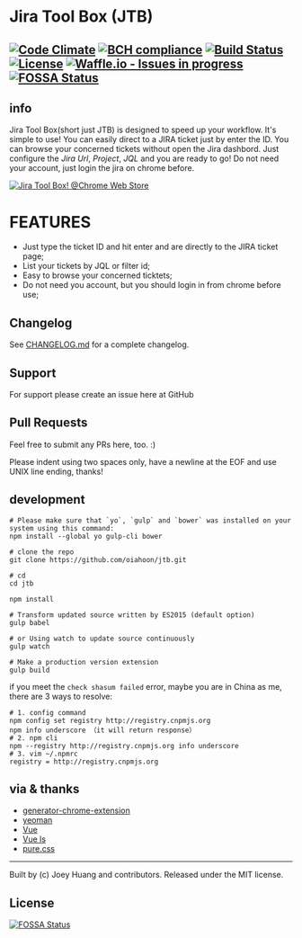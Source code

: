 # Jira Tool Box (JTB)
[![Code Climate](https://codeclimate.com/github/oiahoon/jtb/badges/gpa.svg)](https://codeclimate.com/github/oiahoon/jtb)
[![BCH compliance](https://bettercodehub.com/edge/badge/oiahoon/jtb?branch=master)](https://bettercodehub.com/)
[![Build Status](https://travis-ci.org/oiahoon/jtb.svg?branch=master)](https://travis-ci.org/oiahoon/jtb)
[![License](https://img.shields.io/badge/License-MIT-blue.svg)](LICENSE)
[![Waffle.io - Issues in progress](https://badge.waffle.io/oiahoon/jtb.png?label=in%20progress&title=In%20Progress)](http://waffle.io/oiahoon/jtb)
[![FOSSA Status](https://app.fossa.io/api/projects/git%2Bhttps%3A%2F%2Fgithub.com%2Foiahoon%2Fjtb.svg?type=shield)](https://app.fossa.io/projects/git%2Bhttps%3A%2F%2Fgithub.com%2Foiahoon%2Fjtb?ref=badge_shield)
----
## info
  Jira Tool Box(short just JTB) is designed to speed up your workflow. It's simple to use!
  You can easily direct to a JIRA ticket just by enter the ID.
  You can browse your concerned tickets without open the Jira dashbord.
  Just configure the *Jira Url*, *Project*, *JQL* and you are ready to go! Do not need your account, just login the jira on chrome before.

[![Jira Tool Box! @Chrome Web Store](https://developer.chrome.com/webstore/images/ChromeWebStore_Badge_v2_206x58.png "Jira Tool Box! @Chrome Web Store")](https://chrome.google.com/webstore/detail/jira-tool-box/loekjiebmpggjjhekdeifbbbmlcdlbba?hl=zh-CN)

#  FEATURES
  - Just type the ticket ID and hit enter and are directly to the JIRA ticket page;
  - List your tickets by JQL or filter id;
  - Easy to browse your concerned ticktets;
  - Do not need you account, but you should login in from chrome before use;

## Changelog

See [CHANGELOG.md](CHANGELOG.md) for a complete changelog.

## Support

For support please create an issue here at GitHub

## Pull Requests

Feel free to submit any PRs here, too. :)

Please indent using two spaces only, have a newline at the EOF and use UNIX line ending, thanks!


## development
```bashshell
# Please make sure that `yo`, `gulp` and `bower` was installed on your system using this command:
npm install --global yo gulp-cli bower

# clone the repo
git clone https://github.com/oiahoon/jtb.git

# cd 
cd jtb

npm install

# Transform updated source written by ES2015 (default option)
gulp babel

# or Using watch to update source continuously
gulp watch

# Make a production version extension
gulp build
```
if you meet the `check shasum failed` error, maybe you are in China as me,
there are 3 ways to resolve:

```bashshell
# 1. config command
npm config set registry http://registry.cnpmjs.org 
npm info underscore （it will return response）
# 2. npm cli
npm --registry http://registry.cnpmjs.org info underscore 
# 3. vim ~/.npmrc 
registry = http://registry.cnpmjs.org
```

## via & thanks
  - [generator-chrome-extension](https://github.com/yeoman/generator-chrome-extension)
  - [yeoman](http://yeoman.io/)
  - [Vue](https://github.com/vuejs/vue)
  - [Vue ls](https://github.com/RobinCK/vue-ls)
  - [pure.css](https://purecss.io/)

----
Built by (c) Joey Huang and contributors. Released under the MIT license.


## License
[![FOSSA Status](https://app.fossa.io/api/projects/git%2Bhttps%3A%2F%2Fgithub.com%2Foiahoon%2Fjtb.svg?type=large)](https://app.fossa.io/projects/git%2Bhttps%3A%2F%2Fgithub.com%2Foiahoon%2Fjtb?ref=badge_large)
